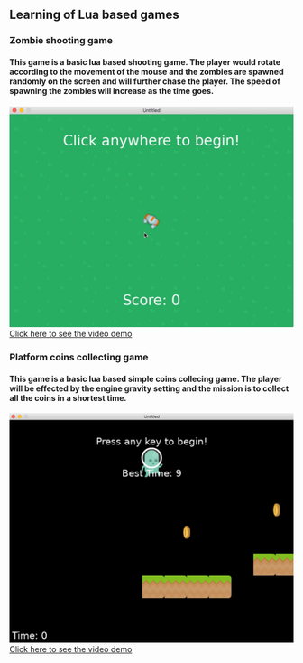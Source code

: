 ## Learning of Lua based games 
### Zombie shooting game
#### This game is a basic lua based shooting game. The player would rotate according to the movement of the mouse and the zombies are spawned randomly on the screen and will further chase the player. The speed of spawning the zombies will increase as the time goes.
![](https://github.com/shenn034/hello-world/blob/master/zombie.jpg)
[Click here to see the video demo](https://youtu.be/Vr-1Vuxb63A)

### Platform coins collecting game
#### This game is a basic lua based simple coins collecing game. The player will be effected by the engine gravity setting and the mission is to collect all the coins in a shortest time.
![](https://github.com/shenn034/hello-world/blob/master/platform.jpg)
[Click here to see the video demo](https://youtu.be/if6H4prL8vw)
